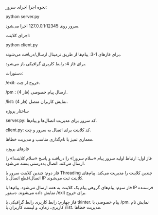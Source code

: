 نحوه اجرا
اجرای سرور:

python server.py

سرور روی 127.0.0.1:12345 اجرا می‌شود.

اجرای کلاینت:

python client.py

برای فازهای 1-3: پیام‌ها از طریق ترمینال ارسال/دریافت می‌شوند.

برای فاز 4: رابط کاربری گرافیکی باز می‌شود.

دستورات:

/exit: خروج از چت.

/pm <userIP> <message>: ارسال پیام خصوصی (فاز 4).

/list: نمایش کاربران متصل (فاز 4).

ساختار پروژه


server.py: کد سرور برای مدیریت اتصال‌ها و پیام‌ها.

client.py: کد کلاینت برای اتصال به سرور و چت.



معماری تمیز با نام‌گذاری مناسب و مدیریت خطاها.

فازهای پروژه

فاز اول: ارتباط اولیه
سرور پیام «سلام سرور!» را دریافت و پاسخ «سلام کلاینت!» را ارسال می‌کند.
اتصال به‌درستی بسته می‌شود.

فاز دوم: چندین کلاینت
سرور با Threading چندین کلاینت را مدیریت می‌کند.
پیام‌های اتصال/قطع اتصال با IP کلاینت ثبت می‌شوند.

فاز سوم: پیام‌های گروهی
پیام یک کلاینت به همه ارسال می‌شود.
پیام‌ها با IP فرستنده نمایش داده می‌شوند.
دستور /exit برای خروج.

فاز چهارم: رابط کاربری
رابط گرافیکی با tkinter.
پیام خصوصی با /pm.
نمایش نام کاربری، زمان، و لیست کاربران با /list.
مدیریت خطاها.
